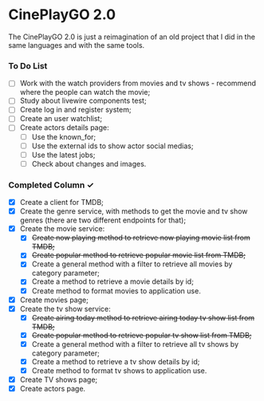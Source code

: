 # CinePlayGO 2.0

The CinePlayGO 2.0 is just a reimagination of an old project that I did in the same languages and with the same tools.

### To Do List

-   [ ] Work with the watch providers from movies and tv shows - recommend where the people can watch the movie;
-   [ ] Study about livewire components test;
-   [ ] Create log in and register system;
-   [ ] Create an user watchlist;
-   [ ] Create actors details page:
    -   [ ] Use the known_for;
    -   [ ] Use the external ids to show actor social medias;
    -   [ ] Use the latest jobs;
    -   [ ] Check about changes and images.

### Completed Column ✓

-   [x] Create a client for TMDB;
-   [x] Create the genre service, with methods to get the movie and tv show genres (there are two different endpoints for that);
-   [x] Create the movie service:
    -   [x] <del>Create now playing method to retrieve now playing movie list from TMDB;</del>
    -   [x] <del>Create popular method to retrieve popular movie list from TMDB;</del>
    -   [x] Create a general method with a filter to retrieve all movies by category parameter;
    -   [x] Create a method to retrieve a movie details by id;
    -   [x] Create method to format movies to application use.
-   [x] Create movies page;
-   [x] Create the tv show service:
    -   [x] <del>Create airing today method to retrieve airing today tv show list from TMDB;</del>
    -   [x] <del>Create popular method to retrieve popular tv show list from TMDB;</del>
    -   [x] Create a general method with a filter to retrieve all tv shows by category parameter;
    -   [x] Create a method to retrieve a tv show details by id;
    -   [x] Create method to format tv shows to application use.
-   [x] Create TV shows page;
-   [x] Create actors page.
